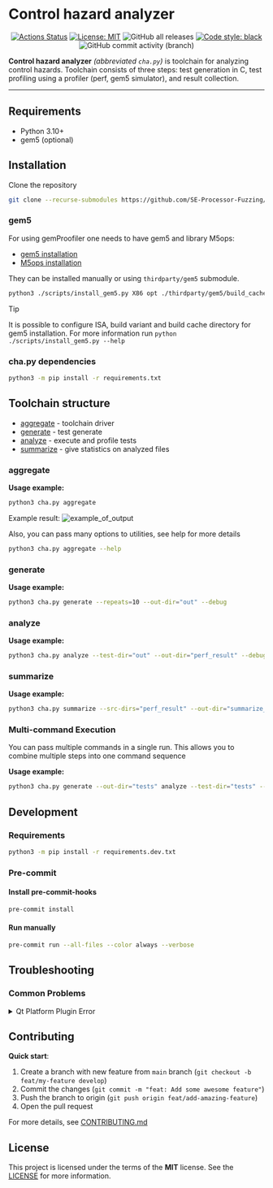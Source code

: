 # Control hazard analyzer

<p align="center">
<a href="https://github.com/osogi/control-hazard-analyzer/actions"><img alt="Actions Status" src="https://github.com/osogi/control-hazard-analyzer/actions/workflows/github-actions.yml/badge.svg"></a>
<a href="https://github.com/osogi/control-hazard-analyzer/blob/main/LICENSE.md"><img alt="License: MIT" src="https://black.readthedocs.io/en/stable/_static/license.svg"></a>
<img alt="GitHub all releases" src="https://img.shields.io/github/downloads/osogi/control-hazard-analyzer/total">
<a href="https://github.com/psf/black"><img alt="Code style: black" src="https://img.shields.io/badge/code%20style-black-000000.svg"></a>
<img alt="GitHub commit activity (branch)" src="https://img.shields.io/github/commit-activity/m/osogi/control-hazard-analyzer">
</p>

**Control hazard analyzer** *(abbreviated `cha.py`)* is toolchain for analyzing control hazards. Toolchain consists of
three steps: test generation in C, test profiling using a profiler (perf, gem5 simulator), and result collection.

---

## Requirements

- Python 3.10+
- gem5 (optional)

## Installation

Clone the repository

```bash
git clone --recurse-submodules https://github.com/SE-Processor-Fuzzing/control-hazard-analyzer.git
```

### gem5

For using gemProofiler one needs to have gem5 and library M5ops:
- [gem5 installation](https://www.gem5.org/getting_started/)
- [M5ops installation](https://www.gem5.org/documentation/general_docs/m5ops/)

They can be installed manually or using `thirdparty/gem5` submodule.

```bash
python3 ./scripts/install_gem5.py X86 opt ./thirdparty/gem5/build_cache
```

> [!TIP]
> It is possible to configure ISA, build variant and build cache directory for gem5 installation.
> For more information run `python ./scripts/install_gem5.py --help`

### cha.py dependencies

```bash
python3 -m pip install -r requirements.txt
```

## Toolchain structure

- [aggregate](#aggregate) - toolchain driver
- [generate](#generate) - test generate
- [analyze](#analyze) - execute and profile tests
- [summarize](#summarize) - give statistics on analyzed files

### aggregate

**Usage example:**

```bash
python3 cha.py aggregate
```

Example result:
![example_of_output](https://github.com/osogi/control-hazard-analyzer/assets/66139162/5cb43919-ba4e-47cf-b675-79eec8d33e3c)


Also, you can pass many options to utilities, see help for more details

```bash
python3 cha.py aggregate --help
```

### generate

**Usage example:**

```bash
python3 cha.py generate --repeats=10 --out-dir="out" --debug
```

### analyze

**Usage example:**

```bash
python3 cha.py analyze --test-dir="out" --out-dir="perf_result" --debug
```

### summarize

**Usage example:**

```bash
python3 cha.py summarize --src-dirs="perf_result" --out-dir="summarize_result" --debug
```

### Multi-command Execution
You can pass multiple commands in a single run. This allows you to combine multiple steps into one command sequence

**Usage example:**
```bash
python3 cha.py generate --out-dir="tests" analyze --test-dir="tests" --out-dir="results" summarize --src-dirs="results" --out-dir="summarize_result"
```

## Development

### Requirements

```bash
python3 -m pip install -r requirements.dev.txt
```

### Pre-commit

#### Install pre-commit-hooks

```bash
pre-commit install
```

#### Run manually

```bash
pre-commit run --all-files --color always --verbose
```
## Troubleshooting

### Common Problems

<details>
<summary>Qt Platform Plugin Error</summary>
If you encounter the following error:

```text
qt.qpa.plugin: Could not load the Qt platform plugin "xcb" in "" even though it was found.
This application failed to start because no Qt platform plugin could be initialized. Reinstalling the application may fix this problem.

Available platform plugins are: eglfs, linuxfb, minimal, minimalegl, offscreen, vnc, wayland-egl, wayland, wayland-xcomposite-egl, wayland-xcomposite-glx, webgl, xcb.

Aborted (core dumped)
```

This issue can be resolved by installing the required Qt library. Run the following command:

```bash
sudo apt-get install libqt5gui5
```
</details>

## Contributing

**Quick start**:

1. Create a branch with new feature from `main` branch (`git checkout -b feat/my-feature develop`)
2. Commit the changes (`git commit -m "feat: Add some awesome feature"`)
3. Push the branch to origin (`git push origin feat/add-amazing-feature`)
4. Open the pull request

For more details, see [CONTRIBUTING.md](CONTRIBUTING.md)

## License

This project is licensed under the terms of the **MIT** license. See the [LICENSE](LICENSE.md) for more information.
